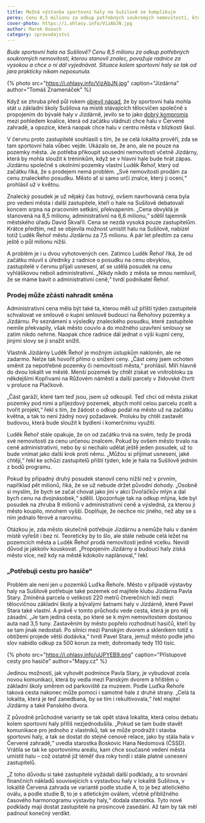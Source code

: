 ```yaml
---
title: Možná výstavba sportovní haly na Sušilově se komplikuje
perex: Cenu 8,5 milionu za odkup potřebných soukromých nemovitostí, kterou stanovil znalec, považuje radnice za vysokou a chce o ní dál vyjednávat. Situace kolem sportovní haly se tak od jara prakticky nikam neposunula.
cover-photo: https://i.ohlasy.info/VizAbJN.jpg
author: Marek Osouch
category: zpravodajství
---
```


*Bude sportovní hala na Sušilově? Cenu 8,5 milionu za odkup potřebných soukromých nemovitostí, kterou stanovil znalec, považuje radnice za vysokou a chce o ní dál vyjednávat. Situace kolem sportovní haly se tak od jara prakticky nikam neposunula.*

{% photo src="https://i.ohlasy.info/VizAbJN.jpg" caption="Jízdárna" author="Tomáš Znamenáček" %}

Když se zhruba před půl rokem [objevil nápad](http://www.ohlasy.info/clanky/2017/05/hala-susilova.html), že by sportovní hala mohla stát u základní školy Sušilova na místě stávajících tělocvičen společně s propojením do bývalé haly v Jízdárně, jevilo se to jako [dobrý kompromis](http://www.ohlasy.info/clanky/2017/05/hala-reakce.html) mezi pohledem koalice, která od začátku vládnutí chce halu v Červené zahradě, a opozice, která naopak chce halu v centru města v blízkosti škol.

V červnu proto zastupitelé souhlasili s tím, že se celá lokalita prověří, zda se tam sportovní hala vůbec vejde. Ukázalo se, že ano, ale ne pouze na pozemky města. Je potřeba přikoupit sousední nemovitosti včetně Jízdárny, která by mohla sloužit k tréninkům, když se v hlavní hale bude hrát zápas. Jízdárnu společně s okolními pozemky vlastní Luděk Řehoř, který od začátku říká, že s prodejem nemá problém. „Své nemovitosti prodám za cenu znaleckého posudku. Město ať si samo určí znalce, který ji ocení,“ prohlásil už v květnu.

Znalecký posudek je už nějaký čas hotový, ovšem navrhovaná cena byla pro vedení města i další zastupitele, kteří o hale na Sušilově debatovali koncem srpna na pracovním setkání, překvapením. „Cena obvyklá je stanovená na 8,5 milionu, administrativní na 6,6 milionu,“ sdělil tajemník městského úřadu David Škvařil. Cena se nezdá vysoká pouze zastupitelům. Krátce předtím, než se objevila možnost umístit halu na Sušilově, nabízel totiž Luděk Řehoř městu Jízdárnu za 7,5 milionu. A pár let předtím za cenu ještě o půl milionu nižší.

A problém je i u dvou vyhotovených cen. Zatímco Luděk Řehoř říká, že od začátku mluvil s úředníky z radnice o posudku na cenu obvyklou, zastupitelé v červnu přijali usnesení, ať se udělá posudek na cenu vyhláškovou neboli administrativní. „Nikdy nikdo z města se mnou nemluvil, že se máme bavit o administrativní ceně,“ tvrdí podnikatel Řehoř.

### Prodej může zčásti nahradit směna

Administrativní cena měla být také ta, kterou měli už příští týden zastupitelé schvalovat ve smlouvě o kupní smlouvě budoucí na Řehořovy pozemky a Jízdárnu. Po seznámení s výsledky znaleckého posudku, které zastupitele nemile překvapily, však město couvlo a do možného uzavření smlouvy se zatím nikdo nehrne. Naopak chce radnice dál jednat o výši kupní ceny, jinými slovy se ji snažit snížit.

Vlastník Jízdárny Luděk Řehoř je možným ústupkům nakloněn, ale ne zadarmo. Nelze tak hovořit přímo o snížení ceny. „Část ceny jsem ochoten směnit za nepotřebné pozemky či nemovitosti města,“ prohlásil. Míří hlavně do dvou lokalit ve městě. Menší pozemek by chtěl získat ve vnitrobloku za někdejšími Kopřivami na Růžovém náměstí a další parcely v židovské čtvrti v proluce na Plačkově.

„Část garáží, které tam teď jsou, jsem už odkoupil. Teď chci od města získat pozemky pod nimi a příjezdový pozemek, abych mohl celou parcelu zcelit a tvořit projekt,“ řekl s tím, že žádost o odkup podal na město už na začátku května, a tak to není žádný nový požadavek. Proluku by chtěl zastavět budovou, která bude sloužit k bydlení i komerčnímu využití.

Luděk Řehoř stále opakuje, že on od začátku trvá na svém, tedy že prodá své nemovitosti za cenu určenou znalcem. Pokud by ovšem město trvalo na ceně administrativní, nebo by si nechalo udělat ještě jeden posudek, už to bude vnímat jako další krok proti němu. „Můžou si přijímat usnesení, jaké chtějí,“ řekl ke schůzi zastupitelů příští týden, kde je hala na Sušilově jedním z bodů programu. 

Pokud by případný druhý posudek stanovil cenu nižší než v prvním, například pět milionů, říká, že se už nebude držet původní dohody. „Osobně si myslím, že bych se začal chovat jako jiní v akci Dvořáčkův mlýn a dal bych cenu na dvojnásobek,“ sdělil. Upozorňuje tak na odkup mlýna, kde byl posudek na zhruba 8 milionů v administrativní ceně a výsledná, za kterou ji město koupilo, mnohem vyšší. Doplňuje, že nechce nic jiného, než aby se s ním jednalo férově a narovinu.

Otázkou je, zda město skutečně potřebuje Jízdárnu a nemůže halu v daném místě vyřešit i bez ní. Teoreticky by to šlo, ale stále nebude celá ležet na pozemcích města a Luděk Řehoř prodá nemovitosti jedině vcelku. Nevidí důvod je jakkoliv kouskovat. „Propojením Jízdárny a budoucí haly získá město více, než kdy na městě kdokoliv naplánoval,“ řekl.

### „Potřebuji cestu pro hasiče“

Problém ale není jen u pozemků Luďka Řehoře. Město v případě výstavby haly na Sušilově potřebuje také pozemek od majitele klubu Jízdárna Pavla Stary. Zmíněná parcela o velikosti 220 metrů čtverečních leží mezi tělocvičnou základní školy a bývalými šatnami haly v Jízdárně, které Pavel Stara také vlastní. A právě v tomto průchodu vede cesta, která je pro něj zásadní. „Je tam jediná cesta, po které se k mým nemovitostem dostanou auta nad 3,5 tuny. Zastavěním by město popřelo rozhodnutí hasičů, kteří by se tam jinak nedostali. Po silnici mezi Panským dvorem a skleníkem totiž s obtížemi projede větší dodávka,“ tvrdí Pavel Stara, jemuž město podle jeho slov nabídlo odkup za 500 korun za metr, dohromady tedy 110 tisíc.

{% photo src="https://i.ohlasy.info/uUPYEB9.png" caption="Přístupové cesty pro hasiče" author="Mapy.cz" %}

Jedinou možností, jak vyhovět podmínce Pavla Stary, je vybudovat zcela novou komunikaci, která by vedla mezi Panským dvorem a hřištěm u základní školy směrem od parkoviště za muzeem. Podle Luďka Řehoře taková cesta nakonec může pomoci i samotné hale z druhé strany. „Celá ta lokalita, která je teď zanedbaná, by se tím i rekultivovala,“ řekl majitel Jízdárny a také Panského dvora.

Z původně průchodné varianty se tak opět stává lokalita, která celou debatu kolem sportovní haly příliš nezjednodušila. „Pokud se tam bude stavět komunikace pro jednoho z vlastníků, tak se může prodražit i stavba sportovní haly, a tak se dostat do stejné cenové relace, jako by stála hala v Červené zahradě,“ uvedla starostka Boskovic Hana Nedomová (ČSSD). Vrátila se tak ke sportovnímu areálu, kam chce současné vedení města umístit halu – což ostatně již téměř dva roky tvrdí i stále platné usnesení zastupitelů.

„Z toho důvodu si také zastupitelé vyžádali další podklady, a to srovnání finančních nákladů souvisejících s výstavbou haly v lokalitě Sušilova, v lokalitě Červená zahrada ve variantě podle studie A, to je bez atletického oválu, a podle studie B, to je s atletickým oválem, včetně přibližného časového harmonogramu výstavby haly,“ dodala starostka. Tyto nové podklady mají dostat zastupitelé na prosincové zasedání. Až tam by tak měl padnout konečný verdikt.
